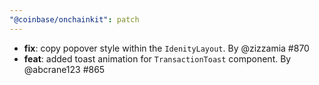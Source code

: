 ```yaml
---
"@coinbase/onchainkit": patch
---
```


- **fix**: copy popover style within the `IdenityLayout`. By @zizzamia #870
- **feat**: added toast animation for `TransactionToast` component. By @abcrane123 #865
